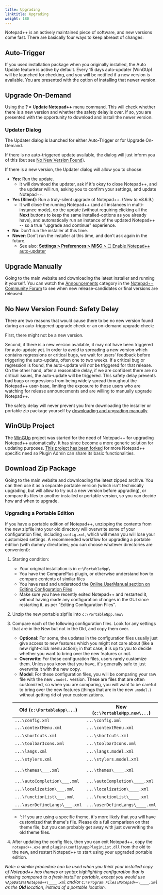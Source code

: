 ```yaml
---
title: Upgrading
linktitle: Upgrading
weight: 180
---
```


Notepad++ is an actively maintained piece of software, and new versions come fast. There are basically four ways to keep abreast of changes:

## Auto-Trigger
If you used installation package when you originally installed, the Auto Update feature is active by default. Every 15 days auto-updater (WinGUp) will be launched for checking, and you will be notified if a new version is available. You are presented with the option of installing that newer version.

## Upgrade On-Demand
Using the **? > Update Notepad++** menu command. This will check whether there is a new version and whether the safety delay is over. If so, you are presented with the opportunity to download and install the newer version.

### Updater Dialog

The Updater dialog is launched for either Auto-Trigger or for Upgrade On-Demand.

If there is no auto-triggered update available, the dialog will just inform you of this (but see [No New Version Found](#no-new-version-found-safety-delay)).

If there is a new version, the Updater dialog will allow you to choose:
- **Yes**: Run the update.
    - It will download the updater, ask if it's okay to close Notepad++, and the updater will run, asking you to confirm your settings, and update Notepad++.
- **Yes (Silent)**: Run a truly-silent upgrade of Notepad++.  (New to v8.6.9.)
    - It will close the running Notepad++ (and all instances in multi-instance mode), do the update (without requiring clicking all the **Next** buttons to keep the same installed-options as you already have), and automatically run an instance of the updated Notepad++ -- so a true "upgrade and continue" experience.
- **No**: Don't run the installer at this time.
- **Never**: Don't run the installer at this time, and don't ask again in the future.
    - See also: [**Settings > Preferences > MISC** > ☐ Enable Notepad++ auto-updater](../preferences/#misc)


## Upgrade Manually
Going to the main website and downloading the latest installer and running it yourself.  You can watch the [Announcements](https://community.notepad-plus-plus.org/category/1/announcements) category in the [Notepad++ Community Forum](https://community.notepad-plus-plus.org/) to see when new release-candidates or final versions are released.

<a name="new-version-available-but-auto-updater-find-nothing" reasonLink="https://github.com/notepad-plus-plus/wingup/blob/21e375caf17360fb86f757612052d5a785261d96/src/winmain.cpp#L780" reasonDesc="wingup links to this anchor, so it needs to always exist, even though the safety-delay header has been rephrased"></a>
## No New Version Found: Safety Delay

There are two reasons that would cause there to be no new version found during an auto-triggered upgrade check or an on-demand upgrade check:

First, there might not be a new version.

Second, if there is a new version available, it may not have been triggered for auto-update yet. In order to avoid to spreading a new version which contains regressions or critical bugs, we wait for users' feedback before triggering the auto-update, often one to two weeks.  If a critical bug or regression is found, the auto-update will _not_ be triggered for that release. On the other hand, after a reasonable delay, if we are confident there are no critical issues, the auto-update will be triggered.  This safety delay prevents bad bugs or regressions from being widely spread throughout the Notepad++ user-base, limiting the exposure to those users who are watching for release announcements and are willing to manually upgrade Notepad++.

The safety delay will never prevent you from downloading the installer or portable zip package yourself by [downloading and upgrading manually](#upgrade-manually).

## WinGUp Project
The [WinGUp](http://wingup.org/) project was started for the need of Notepad++ for upgrading Notepad++ automatically.  It has since become a more generic solution for updating purposes. [This project has been forked](https://github.com/notepad-plus-plus/wingup) for more Notepad++ specific need so Plugin Admin can share its basic functionalities.

## Download Zip Package
Going to the main website and downloading the latest zipped archive.  You can then use it as a separate portable version (which isn't technically upgrading, but will allow to try out a new version before upgrading), or compare its files to another installed or portable version, so you can decide how and when to upgrade.

### Upgrading a Portable Edition

If you have a portable edition of Notepad++, unzipping the contents from the new zipfile into your old directory will overwrite some of your configuration files, including `config.xml`, which will mean you will lose your customized settings.  A recommended workflow for upgrading a portable edition (with dummy directories; you can choose whatever directories are convenient):

1. Starting condition:
    - Your original installation is in `c:\PortableNpp\`
    - You have the ComparePlus plugin, or otherwise understand how to compare contents of similar files
    - You have read and understood the [Online UserManual section on Editing Configuration Files](https://npp-user-manual.org/docs/config-files/#editing-configuration-files)
    - Make sure you have recently exited Notepad++ and restarted it, without having made any configuration changes in the GUI since restarting it, as per "Editing Configuration Files".
2. Unzip the new portable zipfile into `c:\PortableNpp.new\`
3. Compare each of the following configuration files.  Look for any settings that are in the New but not in the Old, and copy them over.
    - **Optional**: For some, the updates in the configuration files usually just give access to new features which you might not care about (like a new right-click menu action); in that case, it is up to you to decide whether you want to bring over the new features or not.
    - **Overwrite**: For these configuration files, users rarely customize them.  Unless you know that you have, it's generally safe to just overwrite it with the new copy.
    - **Model**: For these configuration files, you will be comparing your raw file with the new `.model.` version.  These are files that are often customized, so when you are comparing, you will want to be careful to bring over the new features (things that are in the new `.model.`) without getting rid of your customizations.

    | Old (`c:\PortableNpp\...`) | New (`c:\PortableNpp.new\...`) | Notes |
    |-----|-----|-------|
    | `...\config.xml` | `...\config.xml` | |
    | `...\contextMenu.xml` | `...\contextMenu.xml` | Optional |
    | `...\shortcuts.xml` | `...\shortcuts.xml` | Optional |
    | `...\toolbarIcons.xml` | `...\toolbarIcons.xml` | Optional |
    | `...\langs.xml` | `...\langs.model.xml` | Model |
    | `...\stylers.xml` | `...\stylers.model.xml` | Model |
    | `...\themes\___.xml` | `...\themes\____.xml` | Overwrite ¹ |
    | `...\autoCompletion\___.xml` | `...\autoCompletion\____.xml` | Overwrite |
    | `...\localization\___.xml` | `...\localization\____.xml` | Overwrite |
    | `...\functionList\___.xml` | `...\functionList\____.xml` | Overwrite |
    | `...\userDefineLangs\___.xml` | `...\userDefineLangs\____.xml` | Overwrite |

    - ¹: If you are using a specific theme, it's more likely that you will have customized that theme's file.  Please do a full comparison on that theme file, but you can probably get away with just overwriting the old theme files.

4. After updating the config files, then you can exit Notepad++, copy the `notepad++.exe` and `plugins\config\nppPluginList.dll` from the old to the new, and restart Notepad++ to start using your upgraded portable edition.

_Note: a similar procedure can be used when you think your installed copy of Notepad++ has themes or syntax highlighting configuration that is missing compared to a fresh install or portable, except you would use `%AppData%\Notepad++\____.xml` and/or `C:\Program Files\Notepad++\____.xml` as the **Old** location, instead of a portable location._
